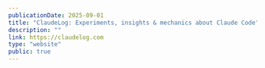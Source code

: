 ```yaml
---
publicationDate: 2025-09-01
title: "ClaudeLog: Experiments, insights & mechanics about Claude Code"
description: ""
link: https://claudelog.com
type: "website"
public: true
---
```


